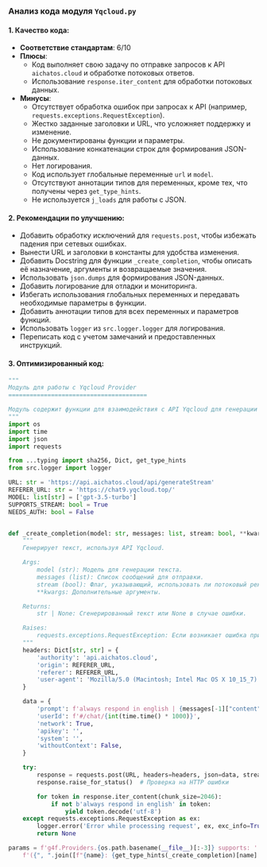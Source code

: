 ### **Анализ кода модуля `Yqcloud.py`**

#### **1. Качество кода:**

- **Соответствие стандартам**: 6/10
- **Плюсы**:
    - Код выполняет свою задачу по отправке запросов к API `aichatos.cloud` и обработке потоковых ответов.
    - Использование `response.iter_content` для обработки потоковых данных.
- **Минусы**:
    - Отсутствует обработка ошибок при запросах к API (например, `requests.exceptions.RequestException`).
    - Жестко заданные заголовки и URL, что усложняет поддержку и изменение.
    - Не документированы функции и параметры.
    - Использование конкатенации строк для формирования JSON-данных.
    - Нет логирования.
    - Код использует глобальные переменные `url` и `model`.
    - Отсутствуют аннотации типов для переменных, кроме тех, что получены через `get_type_hints`.
    - Не используется `j_loads` для работы с JSON.

#### **2. Рекомендации по улучшению:**

- Добавить обработку исключений для `requests.post`, чтобы избежать падения при сетевых ошибках.
- Вынести URL и заголовки в константы для удобства изменения.
- Добавить Docstring для функции `_create_completion`, чтобы описать её назначение, аргументы и возвращаемые значения.
- Использовать `json.dumps` для формирования JSON-данных.
- Добавить логирование для отладки и мониторинга.
- Избегать использования глобальных переменных и передавать необходимые параметры в функции.
- Добавить аннотации типов для всех переменных и параметров функций.
- Использовать `logger` из `src.logger.logger` для логирования.
- Переписать код с учетом замечаний и предоставленных инструкций.

#### **3. Оптимизированный код:**

```python
"""
Модуль для работы с Yqcloud Provider
=======================================

Модуль содержит функции для взаимодействия с API Yqcloud для генерации текста.
"""
import os
import time
import json
import requests

from ...typing import sha256, Dict, get_type_hints
from src.logger import logger

URL: str = 'https://api.aichatos.cloud/api/generateStream'
REFERER_URL: str = 'https://chat9.yqcloud.top/'
MODEL: list[str] = ['gpt-3.5-turbo']
SUPPORTS_STREAM: bool = True
NEEDS_AUTH: bool = False


def _create_completion(model: str, messages: list, stream: bool, **kwargs) -> str | None:
    """
    Генерирует текст, используя API Yqcloud.

    Args:
        model (str): Модель для генерации текста.
        messages (list): Список сообщений для отправки.
        stream (bool): Флаг, указывающий, использовать ли потоковый режим.
        **kwargs: Дополнительные аргументы.

    Returns:
        str | None: Сгенерированный текст или None в случае ошибки.

    Raises:
        requests.exceptions.RequestException: Если возникает ошибка при запросе к API.
    """
    headers: Dict[str, str] = {
        'authority': 'api.aichatos.cloud',
        'origin': REFERER_URL,
        'referer': REFERER_URL,
        'user-agent': 'Mozilla/5.0 (Macintosh; Intel Mac OS X 10_15_7) AppleWebKit/537.36 (KHTML, like Gecko) Chrome/112.0.0.0 Safari/537.36',
    }

    data = {
        'prompt': f'always respond in english | {messages[-1]["content"]}',
        'userId': f'#/chat/{int(time.time() * 1000)}',
        'network': True,
        'apikey': '',
        'system': '',
        'withoutContext': False,
    }

    try:
        response = requests.post(URL, headers=headers, json=data, stream=True)
        response.raise_for_status()  # Проверка на HTTP ошибки

        for token in response.iter_content(chunk_size=2046):
            if not b'always respond in english' in token:
                yield token.decode('utf-8')
    except requests.exceptions.RequestException as ex:
        logger.error('Error while processing request', ex, exc_info=True)
        return None

params = f'g4f.Providers.{os.path.basename(__file__)[:-3]} supports: ' + \
    f'({", ".join([f"{name}: {get_type_hints(_create_completion)[name].__name__}" for name in _create_completion.__code__.co_varnames[:_create_completion.__code__.co_argcount]])})'